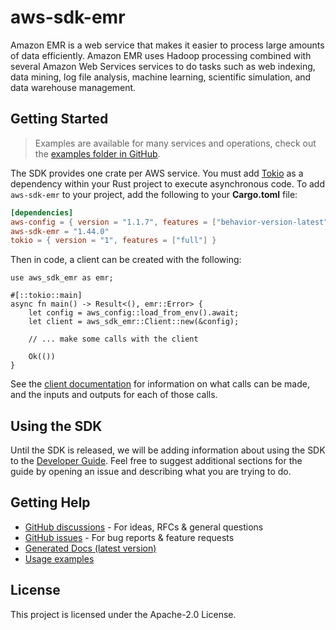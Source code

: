 # aws-sdk-emr

Amazon EMR is a web service that makes it easier to process large amounts of data efficiently. Amazon EMR uses Hadoop processing combined with several Amazon Web Services services to do tasks such as web indexing, data mining, log file analysis, machine learning, scientific simulation, and data warehouse management.

## Getting Started

> Examples are available for many services and operations, check out the
> [examples folder in GitHub](https://github.com/awslabs/aws-sdk-rust/tree/main/examples).

The SDK provides one crate per AWS service. You must add [Tokio](https://crates.io/crates/tokio)
as a dependency within your Rust project to execute asynchronous code. To add `aws-sdk-emr` to
your project, add the following to your **Cargo.toml** file:

```toml
[dependencies]
aws-config = { version = "1.1.7", features = ["behavior-version-latest"] }
aws-sdk-emr = "1.44.0"
tokio = { version = "1", features = ["full"] }
```

Then in code, a client can be created with the following:

```rust,no_run
use aws_sdk_emr as emr;

#[::tokio::main]
async fn main() -> Result<(), emr::Error> {
    let config = aws_config::load_from_env().await;
    let client = aws_sdk_emr::Client::new(&config);

    // ... make some calls with the client

    Ok(())
}
```

See the [client documentation](https://docs.rs/aws-sdk-emr/latest/aws_sdk_emr/client/struct.Client.html)
for information on what calls can be made, and the inputs and outputs for each of those calls.

## Using the SDK

Until the SDK is released, we will be adding information about using the SDK to the
[Developer Guide](https://docs.aws.amazon.com/sdk-for-rust/latest/dg/welcome.html). Feel free to suggest
additional sections for the guide by opening an issue and describing what you are trying to do.

## Getting Help

* [GitHub discussions](https://github.com/awslabs/aws-sdk-rust/discussions) - For ideas, RFCs & general questions
* [GitHub issues](https://github.com/awslabs/aws-sdk-rust/issues/new/choose) - For bug reports & feature requests
* [Generated Docs (latest version)](https://awslabs.github.io/aws-sdk-rust/)
* [Usage examples](https://github.com/awslabs/aws-sdk-rust/tree/main/examples)

## License

This project is licensed under the Apache-2.0 License.

